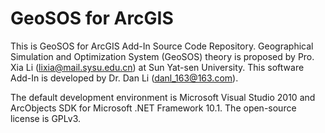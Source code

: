 # GeoSOS for ArcGIS
This is GeoSOS for ArcGIS Add-In Source Code Repository.
Geographical Simulation and Optimization System (GeoSOS) theory is proposed by Pro. Xia Li (lixia@mail.sysu.edu.cn) at Sun Yat-sen University.
This software Add-In is developed by Dr. Dan Li (danl_163@163.com).

The default development environment is Microsoft Visual Studio 2010 and ArcObjects SDK for Microsoft .NET Framework 10.1. The open-source license is GPLv3.
